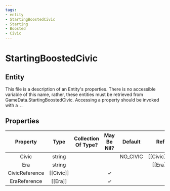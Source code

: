 ```yaml
---
tags:
- entity
- StartingBoostedCivic
- Starting
- Boosted
- Civic
---
```

# StartingBoostedCivic
## Entity
This file is a description of an Entity's properties. There is no accessible variable of this name, rather, these entities must be retrieved from GameData.StartingBoostedCivic. Accessing a property should be invoked with a `.`.
## Properties
|	Property	|	Type	|	Collection Of Type?	|	May Be Nil?	|	Default	|	References	|	Key	|	Notes	|
|	:-:	|	:-:	|	:-:	|	:-:	|	:-:	|	:-:	|	:-:	|	-:	|
|	Civic	|	string	|		|		|	NO_CIVIC	|	[[Civic]].CivicType	|		|	|
|	Era	|	string	|		|		|		|	[[Era]].EraType	|		|	|
|	CivicReference	|	[[Civic]]	|		|	✓	|		|		|		|	|
|	EraReference	|	[[Era]]	|		|	✓	|		|		|		|	|
